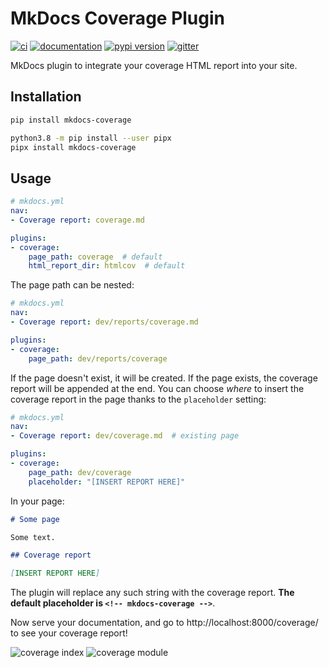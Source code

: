 # MkDocs Coverage Plugin

[![ci](https://github.com/pawamoy/mkdocs-coverage/workflows/ci/badge.svg)](https://github.com/pawamoy/mkdocs-coverage/actions?query=workflow%3Aci)
[![documentation](https://img.shields.io/badge/docs-mkdocs-708FCC.svg?style=flat)](https://pawamoy.github.io/mkdocs-coverage/)
[![pypi version](https://img.shields.io/pypi/v/mkdocs-coverage.svg)](https://pypi.org/project/mkdocs-coverage/)
[![gitter](https://img.shields.io/badge/matrix-chat-4DB798.svg?style=flat)](https://app.gitter.im/#/room/#mkdocs-coverage:gitter.im)

MkDocs plugin to integrate your coverage HTML report into your site.

## Installation

```bash
pip install mkdocs-coverage
```

```bash
python3.8 -m pip install --user pipx
pipx install mkdocs-coverage
```

## Usage

```yaml
# mkdocs.yml
nav:
- Coverage report: coverage.md

plugins:
- coverage:
    page_path: coverage  # default
    html_report_dir: htmlcov  # default
```

The page path can be nested:

```yaml
# mkdocs.yml
nav:
- Coverage report: dev/reports/coverage.md

plugins:
- coverage:
    page_path: dev/reports/coverage
```

If the page doesn't exist, it will be created. If the page exists, the coverage report will be appended at the end.
You can choose *where* to insert the coverage report in the page thanks to the `placeholder` setting:

```yaml
# mkdocs.yml
nav:
- Coverage report: dev/coverage.md  # existing page

plugins:
- coverage:
    page_path: dev/coverage
    placeholder: "[INSERT REPORT HERE]"
```

In your page:

```md
# Some page

Some text.

## Coverage report

[INSERT REPORT HERE]
```

The plugin will replace any such string with the coverage report. **The default placeholder is `<!-- mkdocs-coverage -->`**.

Now serve your documentation,
and go to http://localhost:8000/coverage/
to see your coverage report!

![coverage index](https://user-images.githubusercontent.com/3999221/106802970-f4376a80-6663-11eb-8665-e9e09f0f4ac0.png)
![coverage module](https://user-images.githubusercontent.com/3999221/106803017-fe596900-6663-11eb-9df9-973755c5b63e.png)
